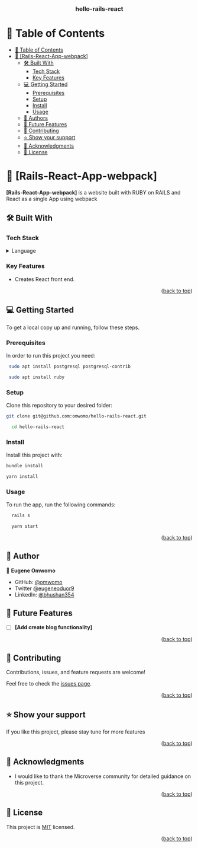 <div align="center">
  <h3><b>hello-rails-react</b></h3>

</div>


# 📗 Table of Contents
- [📗 Table of Contents](#-table-of-contents)
- [📖 \[Rails-React-App-webpack\] ](#-hello-rails-react-)
  - [🛠 Built With ](#-built-with-)
    - [Tech Stack ](#tech-stack-)
    - [Key Features ](#key-features-)
  - [💻 Getting Started ](#-getting-started-)
    - [Prerequisites](#prerequisites)
    - [Setup](#setup)
    - [Install](#install)
    - [Usage](#usage)
  - [👥 Authors ](#-authors-)
  - [🔭 Future Features ](#-future-features-)
  - [🤝 Contributing ](#-contributing-)
  - [⭐️ Show your support ](#️-show-your-support-)
  - [🙏 Acknowledgments ](#-acknowledgments-)
  - [📝 License ](#-license-)

<!-- PROJECT DESCRIPTION -->

# 📖 [Rails-React-App-webpack] <a name="about-project"></a>

**[Rails-React-App-webpack]** is a website built with RUBY on RAILS and React as a single App using webpack
## 🛠 Built With <a name="built-with"></a>

### Tech Stack <a name="tech-stack"></a>

<details>
<summary>Language</summary>
  <ul>
    <li><a href="https://www.ruby-lang.org/">Ruby</a></li>
    <li><a href="https://rubyonrails.org/">Rails</a></li>
     <li><a href="https://rubyonrails.org/">React</a></li>
  </ul>
</details>

### Key Features <a name="key-features"></a>

- Creates React front end.

<p align="right">(<a href="#readme-top">back to top</a>)</p>

## 💻 Getting Started <a name="getting-started"></a>

To get a local copy up and running, follow these steps.

### Prerequisites

In order to run this project you need:


```sh
 sudo apt install postgresql postgresql-contrib
```

```sh
 sudo apt install ruby
```

### Setup

Clone this repository to your desired folder:

``` sh
git clone git@github.com:omwomo/hello-rails-react.git
```

``` sh
  cd hello-rails-react
```

### Install

Install this project with:
``` sh
bundle install
```

``` sh
yarn install
```


### Usage

To run the app, run the following commands:

``` sh
  rails s
```

``` sh
  yarn start
```


<p align="right">(<a href="#readme-top">back to top</a>)</p>


## 👥 Author <a name="authors"></a>

👤 **Eugene Omwomo**

- GitHub: [@omwomo](https://github.com/omwomo)
- Twitter [@eugeneoduor9](https://twitter.com/eugeneoduor9)
- LinkedIn: [@bhushan354](https://www.linkedin.com/in/Omwomo/)


## 🔭 Future Features <a name="future-features"></a>

- [ ] **[Add create blog functionality]**

<p align="right">(<a href="#readme-top">back to top</a>)</p>


## 🤝 Contributing <a name="contributing"></a>

Contributions, issues, and feature requests are welcome!

Feel free to check the [issues page](https://github.com/omwomo/hello-rails-react/issues).

<p align="right">(<a href="#readme-top">back to top</a>)</p>


## ⭐️ Show your support <a name="support"></a>

If you like this project, please stay tune for more features

<p align="right">(<a href="#readme-top">back to top</a>)</p>

## 🙏 Acknowledgments <a name="acknowledgements"></a>

- I would like to thank the Microverse community for detailed guidance on this project.

<p align="right">(<a href="#readme-top">back to top</a>)</p>

<!-- LICENSE -->

## 📝 License <a name="license"></a>

This project is [MIT](./MIT.md) licensed.

<p align="right">(<a href="#readme-top">back to top</a>)</p>
